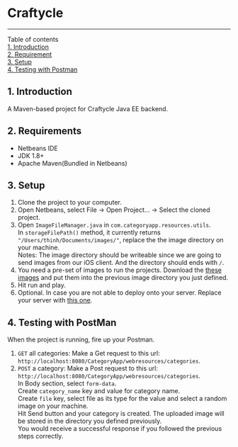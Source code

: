 # Craftycle 
---
Table of contents  
[1. Introduction](#introduction)  
[2. Requirement](#requirements)  
[3. Setup](#setup)  
[4. Testing with Postman](#tesing)  

## 1. Introduction
A Maven-based project for Craftycle Java EE backend.

## 2. Requirements
  * Netbeans IDE  
  * JDK 1.8+  
  * Apache Maven(Bundled in Netbeans)

## 3. Setup

1. Clone the project to your computer.  
2. Open Netbeans, select File -> Open Project... -> Select the cloned project.  
3. Open `ImageFileManager.java` in `com.categoryapp.resources.utils`.  
   In `storageFilePath()` method, it currently returns `"/Users/thinh/Documents/images/"`, replace the the image directory on your machine.   
   Notes: The image directory should be writeable since we are going to send images from our iOS client. And the directory should ends with `/`.  
4. You need a pre-set of images to run the projects. Download the [these images](https://drive.google.com/drive/folders/1eO9lSLOKPpmJRHhv8HprEgqXbwj5_Qa-?usp=sharing) and put them into the previous image directory you just defined.   
5. Hit run and play.    
6. Optional. In case you are not able to deploy onto your server. Replace your server with [this one](https://drive.google.com/file/d/1ai-AuNW93JoBlNoA7n-N0aOSbzLu9IDJ/view?usp=sharing).  

## 4. Testing with PostMan
When the project is running, fire up your Postman.  

1. `GET` all categories: Make a Get request to this url: `http://localhost:8080/CategoryApp/webresources/categories`.  
2. `POST` a category: Make a Post request to this url: `http://localhost:8080/CategoryApp/webresources/categories`.  
   In Body section, select `form-data`.  
   Create `category_name` key and value for category name.  
   Create `file` key, select file as its type for the value and select a random image on your machine.  
   Hit Send button and your category is created. The uploaded image will be stored in the directory you defined previously.  
   You would receive a successful response if you followed the previous steps correctly.  
